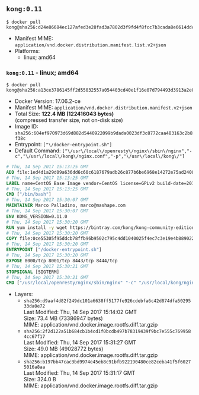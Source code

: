 ## `kong:0.11`

```console
$ docker pull kong@sha256:d24e86684ec127afed3e28fad3a7802d3f9fd4f8fcc7b3cada8e6614ddc53a24
```

-	Manifest MIME: `application/vnd.docker.distribution.manifest.list.v2+json`
-	Platforms:
	-	linux; amd64

### `kong:0.11` - linux; amd64

```console
$ docker pull kong@sha256:a13ce3786145ff2d55032557a054403cd40e1f16e07d794493d3913a2e01ea15
```

-	Docker Version: 17.06.2-ce
-	Manifest MIME: `application/vnd.docker.distribution.manifest.v2+json`
-	Total Size: **122.4 MB (122416043 bytes)**  
	(compressed transfer size, not on-disk size)
-	Image ID: `sha256:604ef970973d69d882d5440922099b9dada0023df3c8772caa483163c2b8f38c`
-	Entrypoint: `["\/docker-entrypoint.sh"]`
-	Default Command: `["\/usr\/local\/openresty\/nginx\/sbin\/nginx","-c","\/usr\/local\/kong\/nginx.conf","-p","\/usr\/local\/kong\/"]`

```dockerfile
# Thu, 14 Sep 2017 15:13:25 GMT
ADD file:1ed4d1a29d09a636dd6c60c6187679adb26c877b6be6968e14272e75ad240073 in / 
# Thu, 14 Sep 2017 15:13:25 GMT
LABEL name=CentOS Base Image vendor=CentOS license=GPLv2 build-date=20170911
# Thu, 14 Sep 2017 15:13:25 GMT
CMD ["/bin/bash"]
# Thu, 14 Sep 2017 15:30:07 GMT
MAINTAINER Marco Palladino, marco@mashape.com
# Thu, 14 Sep 2017 15:30:07 GMT
ENV KONG_VERSION=0.11.0
# Thu, 14 Sep 2017 15:30:20 GMT
RUN yum install -y wget https://bintray.com/kong/kong-community-edition-rpm/download_file?file_path=dists%2Fkong-community-edition-$KONG_VERSION.el7.noarch.rpm &&     yum clean all
# Thu, 14 Sep 2017 15:30:20 GMT
COPY file:0ce55305f95ddcb78ffb96b9502c795c4dd1040025f4ec7c3e19e4b889022b90 in /docker-entrypoint.sh 
# Thu, 14 Sep 2017 15:30:20 GMT
ENTRYPOINT ["/docker-entrypoint.sh"]
# Thu, 14 Sep 2017 15:30:20 GMT
EXPOSE 8000/tcp 8001/tcp 8443/tcp 8444/tcp
# Thu, 14 Sep 2017 15:30:21 GMT
STOPSIGNAL [SIGTERM]
# Thu, 14 Sep 2017 15:30:21 GMT
CMD ["/usr/local/openresty/nginx/sbin/nginx" "-c" "/usr/local/kong/nginx.conf" "-p" "/usr/local/kong/"]
```

-	Layers:
	-	`sha256:d9aaf4d82f249dc101a6638ff5177fe926cdebfa6c42d874dfa5029533da0e72`  
		Last Modified: Thu, 14 Sep 2017 15:14:02 GMT  
		Size: 73.4 MB (73386947 bytes)  
		MIME: application/vnd.docker.image.rootfs.diff.tar.gzip
	-	`sha256:2f2d122a51b684cb1b4cd1f0bcdb497b78319439f9bc7e555c7699584cc67f17`  
		Last Modified: Thu, 14 Sep 2017 15:31:27 GMT  
		Size: 49.0 MB (49028772 bytes)  
		MIME: application/vnd.docker.image.rootfs.diff.tar.gzip
	-	`sha256:b197bb47cac3bd9974e45eb8c91bfb922190480ce82ceba41f5f60275016a8aa`  
		Last Modified: Thu, 14 Sep 2017 15:31:17 GMT  
		Size: 324.0 B  
		MIME: application/vnd.docker.image.rootfs.diff.tar.gzip
